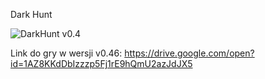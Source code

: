 Dark Hunt

![DarkHunt v0.4](https://i.imgur.com/mxZqwJ5.jpg)

Link do gry w wersji v0.46: 
https://drive.google.com/open?id=1AZ8KKdDbIzzzp5Fj1rE9hQmU2azJdJX5
